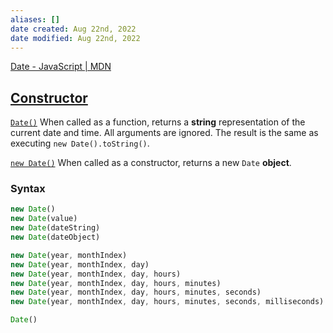 ```yaml
---
aliases: []
date created: Aug 22nd, 2022
date modified: Aug 22nd, 2022
---
```

[Date - JavaScript | MDN](https://developer.mozilla.org/en-US/docs/Web/JavaScript/Reference/Global_Objects/Date)
## [Constructor](https://developer.mozilla.org/en-US/docs/Web/JavaScript/Reference/Global_Objects/Date#constructor "Permalink to Constructor")
[`Date()`](https://developer.mozilla.org/en-US/docs/Web/JavaScript/Reference/Global_Objects/Date/Date)
When called as a function, returns a **string** representation of the current date and time. All arguments are ignored. The result is the same as executing `new Date().toString()`.

[`new Date()`](https://developer.mozilla.org/en-US/docs/Web/JavaScript/Reference/Global_Objects/Date/Date)
When called as a constructor, returns a new `Date` **object**.

### Syntax
```js
new Date()
new Date(value)
new Date(dateString)
new Date(dateObject)

new Date(year, monthIndex)
new Date(year, monthIndex, day)
new Date(year, monthIndex, day, hours)
new Date(year, monthIndex, day, hours, minutes)
new Date(year, monthIndex, day, hours, minutes, seconds)
new Date(year, monthIndex, day, hours, minutes, seconds, milliseconds)

Date()
```
